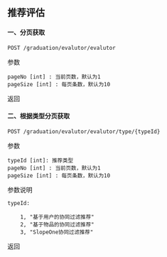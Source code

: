 ## 推荐评估

#### 一、分页获取

    POST /graduation/evalutor/evalutor
    
参数

    pageNo [int] : 当前页数，默认为1
    pageSize [int] : 每页条数，默认为10
    
返回

  



#### 二、根据类型分页获取

    POST /graduation/evalutor/evalutor/type/{typeId}
    
参数

    typeId [int]: 推荐类型
    pageNo [int] : 当前页数，默认为1
    pageSize [int] : 每页条数，默认为10
    
参数说明

    typeId:
        
        1, "基于用户的协同过滤推荐"
        2, "基于物品的协同过滤推荐"
        3, "SlopeOne协同过滤推荐"
    
返回

    
  